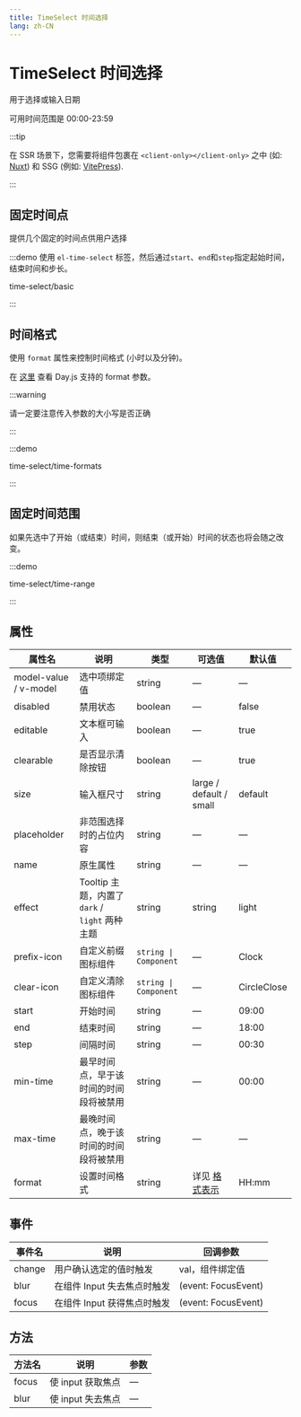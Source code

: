 ```yaml
---
title: TimeSelect 时间选择
lang: zh-CN
---
```


# TimeSelect 时间选择

用于选择或输入日期

可用时间范围是 00:00-23:59

:::tip

在 SSR 场景下，您需要将组件包裹在 `<client-only></client-only>` 之中 (如: [Nuxt](https://nuxt.com/v3)) 和 SSG (例如: [VitePress](https://vitepress.vuejs.org/)).

:::

## 固定时间点

提供几个固定的时间点供用户选择

:::demo 使用 `el-time-select` 标签，然后通过`start`、`end`和`step`指定起始时间，结束时间和步长。

time-select/basic

:::

## 时间格式

使用 `format` 属性来控制时间格式 (小时以及分钟)。

在 [这里](https://day.js.org/docs/zh-CN/display/format) 查看 Day.js 支持的 format 参数。

:::warning

请一定要注意传入参数的大小写是否正确

:::

:::demo

time-select/time-formats

:::

## 固定时间范围

如果先选中了开始（或结束）时间，则结束（或开始）时间的状态也将会随之改变。

:::demo

time-select/time-range

:::

## 属性

| 属性名                   | 说明                                   | 类型                     | 可选值                                                                                | 默认值         |
| --------------------- | ------------------------------------ | ---------------------- | ---------------------------------------------------------------------------------- | ----------- |
| model-value / v-model | 选中项绑定值                               | string                 | —                                                                                  | —           |
| disabled              | 禁用状态                                 | boolean                | —                                                                                  | false       |
| editable              | 文本框可输入                               | boolean                | —                                                                                  | true        |
| clearable             | 是否显示清除按钮                             | boolean                | —                                                                                  | true        |
| size                  | 输入框尺寸                                | string                 | large / default / small                                                            | default     |
| placeholder           | 非范围选择时的占位内容                          | string                 | —                                                                                  | —           |
| name                  | 原生属性                                 | string                 | —                                                                                  | —           |
| effect                | Tooltip 主题，内置了 `dark` / `light` 两种主题 | string                 | string                                                                             | light       |
| prefix-icon           | 自定义前缀图标组件                            | `string \| Component` | —                                                                                  | Clock       |
| clear-icon            | 自定义清除图标组件                            | `string \| Component` | —                                                                                  | CircleClose |
| start                 | 开始时间                                 | string                 | —                                                                                  | 09:00       |
| end                   | 结束时间                                 | string                 | —                                                                                  | 18:00       |
| step                  | 间隔时间                                 | string                 | —                                                                                  | 00:30       |
| min-time              | 最早时间点，早于该时间的时间段将被禁用                  | string                 | —                                                                                  | 00:00       |
| max-time              | 最晚时间点，晚于该时间的时间段将被禁用                  | string                 | —                                                                                  | —           |
| format                | 设置时间格式                               | string                 | 详见 [格式表示](https://day.js.org/docs/en/display/format#list-of-all-available-formats) | HH:mm       |

## 事件

| 事件名    | 说明                | 回调参数                |
| ------ | ----------------- | ------------------- |
| change | 用户确认选定的值时触发       | val，组件绑定值           |
| blur   | 在组件 Input 失去焦点时触发 | (event: FocusEvent) |
| focus  | 在组件 Input 获得焦点时触发 | (event: FocusEvent) |

## 方法

| 方法名   | 说明           | 参数 |
| ----- | ------------ | -- |
| focus | 使 input 获取焦点 | —  |
| blur  | 使 input 失去焦点 | —  |
